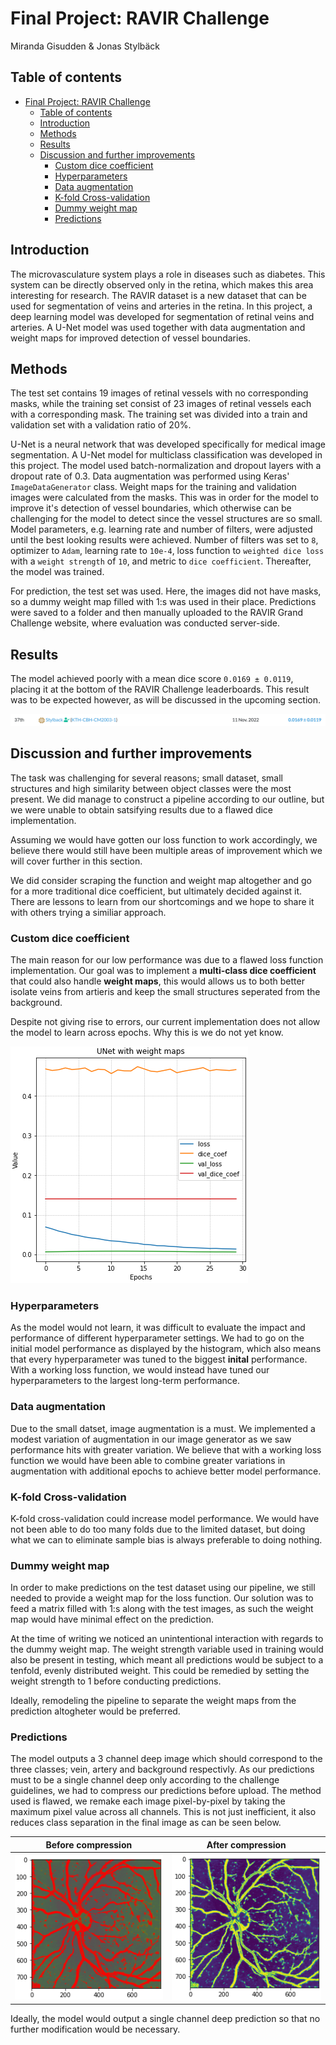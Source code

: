 # Final Project: RAVIR Challenge

Miranda Gisudden & Jonas Stylbäck

## Table of contents

- [Final Project: RAVIR Challenge](#final-project-ravir-challenge)
  - [Table of contents](#table-of-contents)
  - [Introduction](#introduction)
  - [Methods](#methods)
  - [Results](#results)
  - [Discussion and further improvements](#discussion-and-further-improvements)
    - [Custom dice coefficient](#custom-dice-coefficient)
    - [Hyperparameters](#hyperparameters)
    - [Data augmentation](#data-augmentation)
    - [K-fold Cross-validation](#k-fold-cross-validation)
    - [Dummy weight map](#dummy-weight-map)
    - [Predictions](#predictions)

## Introduction

The microvasculature system plays a role in diseases such as diabetes. This system can be directly observed only in the retina, which makes this area interesting for research. The RAVIR dataset is a new dataset that can be used for segmentation of veins and arteries in the retina. In this project, a deep learning model was developed for segmentation of retinal veins and arteries. A U-Net model was used together with data augmentation and weight maps for improved detection of vessel boundaries.

## Methods

The test set contains 19 images of retinal vessels with no corresponding masks, while the training set consist of 23 images of retinal vessels each with a corresponding mask. The training set was divided into a train and validation set with a validation ratio of 20%.

U-Net is a neural network that was developed specifically for medical image segmentation. A U-Net model for multiclass classification was developed in this project. The model used batch-normalization and dropout layers with a dropout rate of 0.3. Data augmentation was performed using Keras' `ImageDataGenerator` class. Weight maps for the training and validation images were calculated from the masks. This was in order for the model to improve it's detection of vessel boundaries, which otherwise can be challenging for the model to detect since the vessel structures are so small. Model parameters, e.g. learning rate and number of filters, were adjusted until the best looking results were achieved. Number of filters was set to `8`, optimizer to `Adam`, learning rate to `10e-4`, loss function to `weighted dice loss` with a `weight strength` of `10`, and metric to `dice coefficient`. Thereafter, the model was trained.

For prediction, the test set was used. Here, the images did not have masks, so a dummy weight map filled with 1:s was used in their place. Predictions were saved to a folder and then manually uploaded to the RAVIR Grand Challenge website, where evaluation was conducted server-side.

## Results

The model achieved poorly with a mean dice score `0.0169 ± 0.0119`, placing it at the bottom of the RAVIR Challenge leaderboards. This result was to be expected however, as will be discussed in the upcoming section.

![leaderboard](https://github.com/Stylback/ravir-challenge/blob/main/media/leaderboard.png?raw=true)

## Discussion and further improvements

The task was challenging for several reasons; small dataset, small structures and high similarity between object classes were the most present. We did manage to construct a pipeline according to our outline, but we were unable to obtain satsifying results due to a flawed dice implementation.

Assuming we would have gotten our loss function to work accordingly, we believe there would still have been multiple areas of improvement which we will cover further in this section.

We did consider scraping the function and weight map altogether and go for a more traditional dice coefficient, but ultimately decided against it. There are lessons to learn from our shortcomings and we hope to share it with others trying a similiar approach.

### Custom dice coefficient

The main reason for our low performance was due to a flawed loss function implementation. Our goal was to implement a **multi-class dice coefficient** that could also handle **weight maps**, this would allows us to both better isolate veins from artieris and keep the small structures seperated from the background.

Despite not giving rise to errors, our current implementation does not allow the model to learn across epochs. Why this is we do not yet know.

![histogram](https://github.com/Stylback/ravir-challenge/blob/main/media/histogram.png?raw=true)

### Hyperparameters

As the model would not learn, it was difficult to evaluate the impact and performance of different hyperparameter settings. We had to go on the initial model performance as displayed by the histogram, which also means that every hyperparameter was tuned to the biggest **inital** performance. With a working loss function, we would instead have tuned our hyperparameters to the largest long-term performance.

### Data augmentation

Due to the small datset, image augmentation is a must. We implemented a modest variation of augmentation in our image generator as we saw performance hits with greater variation. We believe that with a working loss function we would have been able to combine greater variations in augmentation with additional epochs to achieve better model performance.

### K-fold Cross-validation

K-fold cross-validation could increase model performance. We would have not been able to do too many folds due to the limited dataset, but doing what we can to eliminate sample bias is always preferable to doing nothing.

### Dummy weight map

In order to make predictions on the test dataset using our pipeline, we still needed to provide a weight map for the loss function. Our solution was to feed a matrix filled with 1:s along with the test images, as such the weight map would have minimal effect on the prediction.

At the time of writing we noticed an unintentional interaction with regards to the dummy weight map. The weight strength variable used in training would also be present in testing, which meant all predictions would be subject to a tenfold, evenly distributed weight. This could be remedied by setting the weight strength to 1 before conducting predictions.

Ideally, remodeling the pipeline to separate the weight maps from the prediction altogheter would be preferred.

### Predictions

The model outputs a 3 channel deep image which should correspond to the three classes; vein, artery and background respectivly. As our predictions must to be a single channel deep only according to the challenge guidelines, we had to compress our predictions before upload. The method used is flawed, we remake each image pixel-by-pixel by taking the maximum pixel value across all channels. This is not just inefficient, it also reduces class separation in the final image as can be seen below.

| Before compression | After compression |
| --- | --- | 
| ![before compression](https://github.com/Stylback/ravir-challenge/blob/main/media/before_comp.png?raw=true) | ![after compression](https://github.com/Stylback/ravir-challenge/blob/main/media/after_comp.png?raw=true) |

Ideally, the model would output a single channel deep prediction so that no further modification would be necessary.
